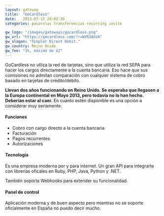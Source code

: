```yaml
---
layout: gateway
title:  "GoCardless"
date:   2013-07-15 20:02:36
categories: pasarelas transferencias recurring insite 

gw_logo: "/images/gateways/gocardless.png"
gw_url: "https://gocardless.com/?r=WYR3ASVA"
gw_slogan: "Simpler Direct Debit."
gw_country: Reino Unido
gw_fee: "1%, máximo de £2"
---
```



GoCardless no utliza la red de tarjetas, sino que utiliza la red SEPA para hacer los cargos directamente a la cuenta bancaria. Eso hace que sus comisiones no admitan comparación con cualquier sistema de cobro basado en tarjetas de crédito/débito.

**Llevan dos años funcionando en Reino Unido. Se esperaba que llegasen a la Europa continental en Mayo 2013, pero todavía no lo han hecho. Deberían estar al caer.** En cuanto estén disponible es una opción a considerar muy seriamente.

#### Funciones

- Cobro con cargo directo a la cuenta bancaria
- Facturación
- Pagos recurrentes
- Autorizaciones

#### Tecnología

Es una empresa moderna por y para internet. Un gran API para integrarte con librerías oficales en Ruby, PHP, Java, Python y .NET.

También soporta Webhooks para extender su funcionalidad.

#### Panel de control

Aplicación moderna y de buen aspecto pero mientras no se soporte oficialmente en España no puedo decir mucho.